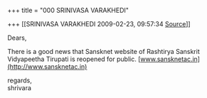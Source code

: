 +++
title = "000 SRINIVASA VARAKHEDI"

+++
[[SRINIVASA VARAKHEDI	2009-02-23, 09:57:34 [Source](https://groups.google.com/g/bvparishat/c/eoAo7rehoQ8)]]



Dears,  
  
There is a good news that Sansknet website of Rashtirya Sanskrit  
Vidyapeetha Tirupati is reopened for public. [www.sansknetac.in](http://www.sansknetac.in)  
  
regards,  
shrivara

